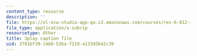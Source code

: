 ```yaml
---
content_type: resource
description: ''
file: https://ol-ocw-studio-app-qa.s3.amazonaws.com/courses/res-6-012-introduction-to-probability-spring-2018/3701bf3914b052baf219a133d5b42c39_8llkkbCPHb4.srt
file_type: application/x-subrip
resourcetype: Other
title: 3play caption file
uid: 3701bf39-14b0-52ba-f219-a133d5b42c39
---
```

